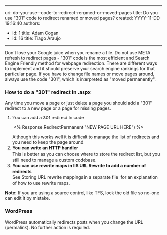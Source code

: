 

---
uri: do-you-use--code-to-redirect-renamed-or-moved-pages
title: Do you use "301" code to redirect renamed or moved pages?
created: YYYY-11-DD 19:16:40
authors:
  - id: 1
    title: Adam Cogan
  - id: 16
    title: Tiago Araujo
---




<span class='intro'> <p>​Don't lose your Google juice when you rename a file. Do not use META refresh to redirect pages - &quot;301&quot; code is the most efficient and Search Engine Friendly method for webpage redirection. There are different ways to implement and it should preserve your search engine rankings for that particular page. If you have to change file names or move pages around, always use the code &quot;301&quot;, which is interpreted as &quot;moved permanently&quot;.​<br></p> </span>

<h3 class="ssw15-rteElement-H3">How to do a &quot;301&quot; redirect in .aspx<br></h3>Any time you move a page or just delete a page you should add a &quot;301&quot; redirect to a new page or a page for missing pages.<br>
<ol><li>You can add a 301 redirect in code<p class="ssw15-rteElement-CodeArea">&#160;&lt;% Response.RedirectPermanent(&quot;NEW PAGE URL HERE&quot;) %&gt;</p>Although this works well it is difficult to manage the list of redirects and you need to keep the page around.</li><li>
      <span style="line-height&#58;20px;"><b>You can write an HTTP handler</b><br></span><span style="line-height&#58;20px;">This is better as you can choose where to store the redirect list, but you still need to manage a custom codebase.</span></li><li>
      <span style="line-height&#58;20px;"><b>You can use rewrite maps in IIS URL Rewrite to add a number of redirects </b><br></span><span style="line-height&#58;20px;">See&#160;Storing URL rewrite mappings in a separate file&#160;&#160;for an explanation of how to use rewrite maps.</span></li></ol>
<b>Note&#58;</b>&#160;If you are using a source control, like TFS, lock the old file so no-one can edit it by mistake.<br><h3 class="ssw15-rteElement-H3">WordPress <br></h3><p class="ssw15-rteElement-P">WordPress automatically redirects posts when you change the&#160;URL (permalink). No further action is required.<br></p>


